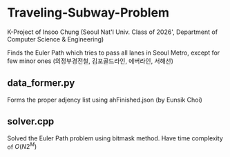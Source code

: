 # Traveling-Subway-Problem

K-Project of Insoo Chung (Seoul Nat'l Univ. Class of 2026', Department of Computer Science & Engineering)

Finds the Euler Path which tries to pass all lanes in Seoul Metro,
except for few minor ones (의정부경전철, 김포골드라인, 에버라인, 서해선)

## data_former.py
Forms the proper adjency list using ahFinished.json (by Eunsik Choi)

## solver.cpp
Solved the Euler Path problem using bitmask method.
Have time complexity of $O(N2^M)$

